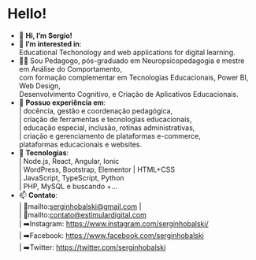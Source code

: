 # Hello!

- 👋 <strong>Hi, I’m Sergio!</strong>
- 👀 <strong>I’m interested in</strong>:<br> Educational Techonology and web applications for digital learning.
- 👨‍🎓 Sou Pedagogo, pós-graduado em Neuropsicopedagogia e mestre em Análise do Comportamento, <br>
     com formação complementar em Tecnologias Educacionais, Power BI, Web Design, <br> 
     Desenvolvimento Cognitivo, e Criação de Aplicativos Educacionais.
- 👷 <strong>Possuo experiência em</strong>: <br> 
     | docência, gestão e coordenação pedagógica, <br>
     | criação de ferramentas e tecnologias educacionais, <br>
     | educação especial, inclusão, rotinas administrativas, <br>
     | criação e gerenciamento de plataformas e-commerce,<br> plataformas educacionais e websites.
- 🌱 <strong>Tecnologias</strong>: <br>
     | Node.js, React, Angular, Ionic <br>
     | WordPress, Bootstrap, Elementor | HTML+CSS <br>
     | JavaScript, TypeScript, Python <br>
     | PHP, MySQL e buscando +... 
- 📫 <strong>Contato</strong>: <br>
     | 📧mailto:serginhobalski@gmail.com | <br>
     | 📧mailto:contato@estimulardigital.com <br>
     | ➡️Instagram: https://www.instagram.com/serginhobalski/ <br>
     | ➡️Facebook: https://www.facebook.com/serginhobalski <br>
     | ➡️Twitter: https://twitter.com/serginhobalski <br>

